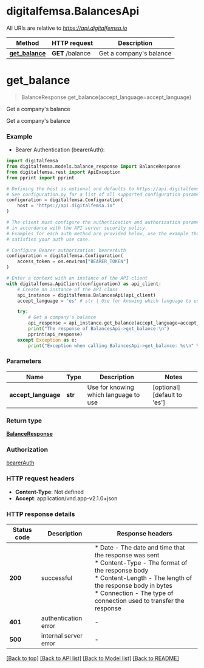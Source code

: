 # digitalfemsa.BalancesApi

All URIs are relative to *https://api.digitalfemsa.io*

Method | HTTP request | Description
------------- | ------------- | -------------
[**get_balance**](BalancesApi.md#get_balance) | **GET** /balance | Get a company&#39;s balance


# **get_balance**
> BalanceResponse get_balance(accept_language=accept_language)

Get a company's balance

Get a company's balance

### Example

* Bearer Authentication (bearerAuth):

```python
import digitalfemsa
from digitalfemsa.models.balance_response import BalanceResponse
from digitalfemsa.rest import ApiException
from pprint import pprint

# Defining the host is optional and defaults to https://api.digitalfemsa.io
# See configuration.py for a list of all supported configuration parameters.
configuration = digitalfemsa.Configuration(
    host = "https://api.digitalfemsa.io"
)

# The client must configure the authentication and authorization parameters
# in accordance with the API server security policy.
# Examples for each auth method are provided below, use the example that
# satisfies your auth use case.

# Configure Bearer authorization: bearerAuth
configuration = digitalfemsa.Configuration(
    access_token = os.environ["BEARER_TOKEN"]
)

# Enter a context with an instance of the API client
with digitalfemsa.ApiClient(configuration) as api_client:
    # Create an instance of the API class
    api_instance = digitalfemsa.BalancesApi(api_client)
    accept_language = 'es' # str | Use for knowing which language to use (optional) (default to 'es')

    try:
        # Get a company's balance
        api_response = api_instance.get_balance(accept_language=accept_language)
        print("The response of BalancesApi->get_balance:\n")
        pprint(api_response)
    except Exception as e:
        print("Exception when calling BalancesApi->get_balance: %s\n" % e)
```



### Parameters


Name | Type | Description  | Notes
------------- | ------------- | ------------- | -------------
 **accept_language** | **str**| Use for knowing which language to use | [optional] [default to &#39;es&#39;]

### Return type

[**BalanceResponse**](BalanceResponse.md)

### Authorization

[bearerAuth](../README.md#bearerAuth)

### HTTP request headers

 - **Content-Type**: Not defined
 - **Accept**: application/vnd.app-v2.1.0+json

### HTTP response details

| Status code | Description | Response headers |
|-------------|-------------|------------------|
**200** | successful |  * Date - The date and time that the response was sent <br>  * Content-Type - The format of the response body <br>  * Content-Length - The length of the response body in bytes <br>  * Connection - The type of connection used to transfer the response <br>  |
**401** | authentication error |  -  |
**500** | internal server error |  -  |

[[Back to top]](#) [[Back to API list]](../README.md#documentation-for-api-endpoints) [[Back to Model list]](../README.md#documentation-for-models) [[Back to README]](../README.md)

